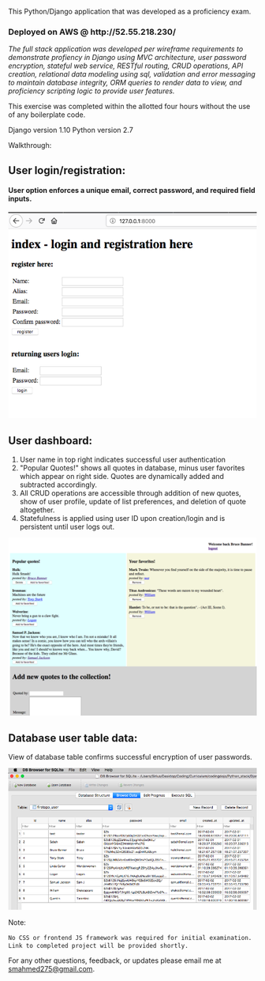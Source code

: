 

This Python/Django application that was developed as a proficiency exam.

<h3>Deployed on AWS @ http://52.55.218.230/ </h3>

<i>The full stack application was developed per wireframe requirements to demonstrate profiency in Django using MVC architecture, user password encryption, stateful web service, RESTful routing, CRUD operations, API creation, relational data modeling using sql, validation and error messaging to maintain database integrity, ORM queries to render data to view, and proficiency scripting logic to provide user features.</i>

This exercise was completed within the allotted four hours without the use of any boilerplate code.

Django version 1.10
Python version 2.7

Walkthrough: 

<h2>User login/registration: </h2>

<h4>User option enforces a unique email, correct password, and required field inputs.</h4>


![User Login/Reg](https://github.com/sabahjones/images/blob/master/pythonDjangoLogin.png)



<h2>User dashboard: </h2>

1. User name in top right indicates successful user authentication
2. "Popular Quotes!" shows all quotes in database, minus user favorites which appear on right side. Quotes are dynamically added and subtracted accordingly.
3. All CRUD operations are accessible through addition of new quotes, show of user profile, update of list preferences, and deletion of quote altogether. 
4. Statefulness is applied using user ID upon creation/login and is persistent until user logs out. 


![User Dash](https://github.com/sabahjones/images/blob/master/pythonDjangoDashboard.png)





<h2>Database user table data: </h2>


View of database table confirms successful encryption of user passwords.

![User Table](https://github.com/sabahjones/images/blob/master/dbview.png)


Note: 

	No CSS or frontend JS framework was required for initial examination. Link to completed project will be provided shortly. 


For any other questions, feedback, or updates please email me at smahmed275@gmail.com.

